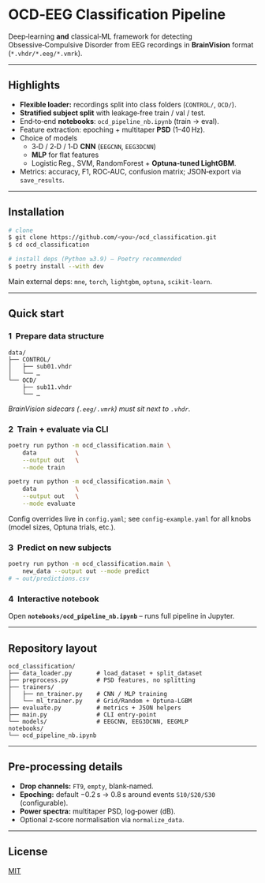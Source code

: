 # OCD‑EEG Classification Pipeline

Deep‑learning **and** classical‑ML framework for detecting Obsessive‑Compulsive
Disorder from EEG recordings in **BrainVision** format (`*.vhdr/*.eeg/*.vmrk`).

---
## Highlights

* **Flexible loader:** recordings split into class folders (`CONTROL/`, `OCD/`).
* **Stratified subject split** with leakage‑free train / val / test.
* End‑to‑end **notebooks**: `ocd_pipeline_nb.ipynb` (train → eval).
* Feature extraction: epoching + multitaper **PSD** (1–40 Hz).
* Choice of models
  * 3‑D / 2‑D / 1‑D **CNN** (`EEGCNN`, `EEG3DCNN`)
  * **MLP** for flat features
  * Logistic Reg., SVM, RandomForest + **Optuna‑tuned LightGBM**.
* Metrics: accuracy, F1, ROC‑AUC, confusion matrix; JSON‑export via `save_results`.

---
## Installation
```bash
# clone
$ git clone https://github.com/<you>/ocd_classification.git
$ cd ocd_classification

# install deps (Python ≥3.9) – Poetry recommended
$ poetry install --with dev
```

Main external deps: `mne`, `torch`, `lightgbm`, `optuna`, `scikit‑learn`.

---
## Quick start

### 1  Prepare data structure
```
data/
├── CONTROL/
│   ├── sub01.vhdr
│   └── …
└── OCD/
    ├── sub11.vhdr
    └── …
```
*BrainVision sidecars (`.eeg/.vmrk`) must sit next to `.vhdr`.*

### 2  Train + evaluate via CLI
```bash
poetry run python -m ocd_classification.main \
    data           \
    --output out   \
    --mode train

poetry run python -m ocd_classification.main \
    data           \
    --output out   \
    --mode evaluate
```
Config overrides live in `config.yaml`; see `config-example.yaml` for
all knobs (model sizes, Optuna trials, etc.).

### 3  Predict on new subjects
```bash
poetry run python -m ocd_classification.main \
    new_data --output out --mode predict
# → out/predictions.csv
```

### 4  Interactive notebook
Open **`notebooks/ocd_pipeline_nb.ipynb`** – runs full pipeline in Jupyter.

---
## Repository layout
```
ocd_classification/
├── data_loader.py       # load_dataset + split_dataset
├── preprocess.py        # PSD features, no splitting
├── trainers/
│   ├── nn_trainer.py    # CNN / MLP training
│   └── ml_trainer.py    # Grid/Random + Optuna‑LGBM
├── evaluate.py          # metrics + JSON helpers
├── main.py              # CLI entry‑point
└── models/              # EEGCNN, EEG3DCNN, EEGMLP
notebooks/
└── ocd_pipeline_nb.ipynb
```

---
## Pre‑processing details
* **Drop channels:** `FT9`, `empty`, blank‑named.
* **Epoching:** default −0.2 s → 0.8 s around events `S10/S20/S30` (configurable).
* **Power spectra:** multitaper PSD, log‑power (dB).
* Optional z‑score normalisation via `normalize_data`.

---
## License
[MIT](LICENSE)
